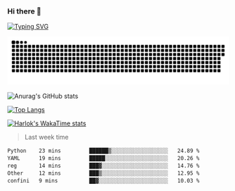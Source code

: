 ### Hi there 👋

<!--
**wray-le/wray-lee* is a ✨ _special_ ✨ repository because its `README.md` (this file) appears on your GitHub profile.

Here are some ideas to get you started:

- 🔭 I’m currently working on ...
- 🌱 I’m currently learning ...
- 👯 I’m looking to collaborate on ...
- 🤔 I’m looking for help with ...
- 💬 Ask me about ...
- 📫 How to reach me: ...
- 😄 Pronouns: ...
- ⚡ Fun fact: ...
-->
[![Typing SVG](https://readme-typing-svg.herokuapp.com?color=91BEF0&vCenter=true&lines=This+is+Wray's+profile;A+noob+developer)](https://git.io/typing-svg)

<p align="center"><a href=#><img src="image/contributions.svg"></a></p>  

![Anurag's GitHub stats](https://github-readme-stats.vercel.app/api?username=wray-lee&show_icons=true&theme=tokyonight)


[![Top Langs](https://github-readme-stats.vercel.app/api/top-langs/?username=wray-lee&exclude_repo=wray-lee.github.io,wray-lee&layout=donut)](https://github.com/anuraghazra/github-readme-stats)


[![Harlok's WakaTime stats](https://github-readme-stats.vercel.app/api/wakatime?username=wray)](https://github.com/anuraghazra/github-readme-stats)

> Last week time

<!--START_SECTION:waka-->

```txt
Python    23 mins         ██████▒░░░░░░░░░░░░░░░░░░   24.89 %
YAML      19 mins         █████░░░░░░░░░░░░░░░░░░░░   20.26 %
reg       14 mins         ███▓░░░░░░░░░░░░░░░░░░░░░   14.76 %
Other     12 mins         ███▒░░░░░░░░░░░░░░░░░░░░░   12.95 %
confini   9 mins          ██▓░░░░░░░░░░░░░░░░░░░░░░   10.03 %
```

<!--END_SECTION:waka-->
